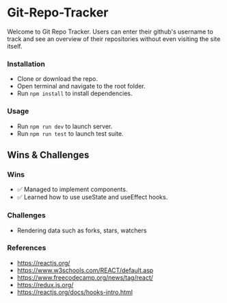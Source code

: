 # Git-Repo-Tracker

Welcome to Git Repo Tracker.
Users can enter their github's username to track and see an overview of their repositories without even visiting the site itself.

### Installation

* Clone or download the repo.
* Open terminal and navigate to the root folder.
* Run `npm install` to install dependencies.

### Usage

* Run `npm run dev` to launch server.
* Run `npm run test` to launch test suite.


## Wins & Challenges

### Wins

* ✅ Managed to implement components.
* ✅ Learned how to use useState and useEffect hooks.

### Challenges

* Rendering data such as forks, stars, watchers

### References
* https://reactjs.org/
* https://www.w3schools.com/REACT/default.asp
* https://www.freecodecamp.org/news/tag/react/
* https://redux.js.org/
* https://reactjs.org/docs/hooks-intro.html 

